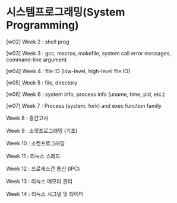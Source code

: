 # 시스템프로그래밍(System Programming)

[w02] Week 2 : shell prog

[w03] Week 3 : gcc, macros, makefile, system call error messages, command-line argument

[w04] Week 4 : file IO (low-level, high-level file IO)

[w05] Week 5 : file, directory

[w06] Week 6 : system info, process info (uname, time, pid, etc.)

[w07] Week 7 : Process (system, fork) and exec function family

Week 8 : 중간고사

Week 9 : 소켓프로그래밍 (기초)

Week 10 : 소켓프로그래밍

Week 11 : 리눅스 스레드

Week 12 : 프로세스간 통신 (IPC)

Week 13 : 리눅스 메모리 관리

Week 14 : 리눅스 시그널 및 타이머
